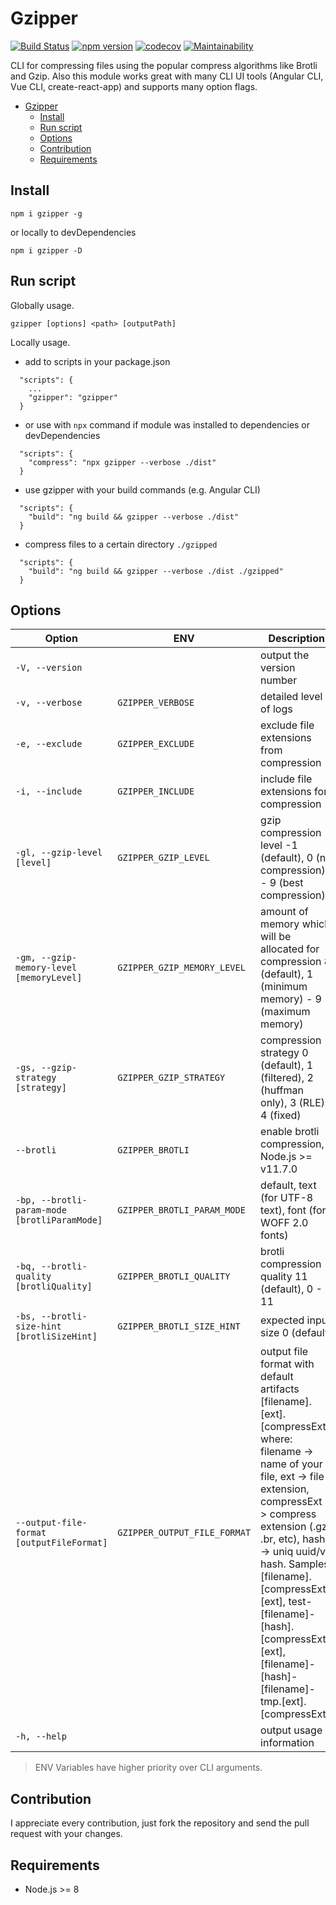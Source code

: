 # Gzipper
[![Build Status](https://travis-ci.org/gios/gzipper.svg?branch=master)](https://travis-ci.org/gios/gzipper)
[![npm version](https://badge.fury.io/js/gzipper.svg)](https://badge.fury.io/js/gzipper)
[![codecov](https://codecov.io/gh/gios/gzipper/branch/master/graph/badge.svg)](https://codecov.io/gh/gios/gzipper)
[![Maintainability](https://api.codeclimate.com/v1/badges/e1336defedcb61e5b513/maintainability)](https://codeclimate.com/github/gios/gzipper/maintainability)

CLI for compressing files using the popular compress algorithms like Brotli and Gzip. Also this module works great with many CLI UI tools (Angular CLI, Vue CLI, create-react-app) and supports many option flags.

- [Gzipper](#Gzipper)
  - [Install](#Install)
  - [Run script](#Run-script)
  - [Options](#Options)
  - [Contribution](#Contribution)
  - [Requirements](#Requirements)

## Install

`npm i gzipper -g`

or locally to devDependencies

`npm i gzipper -D`

## Run script

Globally usage.

`gzipper [options] <path> [outputPath]`

Locally usage.

- add to scripts in your package.json

```
  "scripts": {
    ...
    "gzipper": "gzipper"
  }
```

- or use with `npx` command if module was installed to dependencies or devDependencies

```
  "scripts": {
    "compress": "npx gzipper --verbose ./dist"
  }
```

- use gzipper with your build commands (e.g. Angular CLI)

```
  "scripts": {
    "build": "ng build && gzipper --verbose ./dist"
  }
```

- compress files to a certain directory `./gzipped`

```
  "scripts": {
    "build": "ng build && gzipper --verbose ./dist ./gzipped"
  }
```

## Options

| Option                                       | ENV                          | Description                                                                                                                                                                                                                                                                                                                                                    |
| -------------------------------------------- | ---------------------------- | -------------------------------------------------------------------------------------------------------------------------------------------------------------------------------------------------------------------------------------------------------------------------------------------------------------------------------------------------------------- |
| `-V, --version`                              |                              | output the version number                                                                                                                                                                                                                                                                                                                                      |
| `-v, --verbose`                              | `GZIPPER_VERBOSE`            | detailed level of logs                                                                                                                                                                                                                                                                                                                                         |
| `-e, --exclude`                              | `GZIPPER_EXCLUDE`            | exclude file extensions from compression                                                                                                                                                                                                                                                                                                                       |
| `-i, --include`                              | `GZIPPER_INCLUDE`            | include file extensions for compression                                                                                                                                                                                                                                                                                                                        |
| `-gl, --gzip-level [level]`                  | `GZIPPER_GZIP_LEVEL`         | gzip compression level -1 (default), 0 (no compression) - 9 (best compression)                                                                                                                                                                                                                                                                                 |
| `-gm, --gzip-memory-level [memoryLevel]`     | `GZIPPER_GZIP_MEMORY_LEVEL`  | amount of memory which will be allocated for compression 8 (default), 1 (minimum memory) - 9 (maximum memory)                                                                                                                                                                                                                                                  |
| `-gs, --gzip-strategy [strategy]`            | `GZIPPER_GZIP_STRATEGY`      | compression strategy 0 (default), 1 (filtered), 2 (huffman only), 3 (RLE), 4 (fixed)                                                                                                                                                                                                                                                                           |
| `--brotli`                                   | `GZIPPER_BROTLI`             | enable brotli compression, Node.js >= v11.7.0                                                                                                                                                                                                                                                                                                                  |
| `-bp, --brotli-param-mode [brotliParamMode]` | `GZIPPER_BROTLI_PARAM_MODE`  | default, text (for UTF-8 text), font (for WOFF 2.0 fonts)                                                                                                                                                                                                                                                                                                      |
| `-bq, --brotli-quality [brotliQuality]`      | `GZIPPER_BROTLI_QUALITY`     | brotli compression quality 11 (default), 0 - 11                                                                                                                                                                                                                                                                                                                |
| `-bs, --brotli-size-hint [brotliSizeHint]`   | `GZIPPER_BROTLI_SIZE_HINT`   | expected input size 0 (default)                                                                                                                                                                                                                                                                                                                                |
| `--output-file-format [outputFileFormat]`    | `GZIPPER_OUTPUT_FILE_FORMAT` | output file format with default artifacts [filename].[ext].[compressExt], where: filename -> name of your file, ext -> file extension, compressExt -> compress extension (.gz, .br, etc), hash -> uniq uuid/v4 hash. Samples: [filename].[compressExt].[ext], test-[filename]-[hash].[compressExt].[ext], [filename]-[hash]-[filename]-tmp.[ext].[compressExt] |
| `-h, --help`                                 |                              | output usage information                                                                                                                                                                                                                                                                                                                                       |

> ENV Variables have higher priority over CLI arguments.

## Contribution

I appreciate every contribution, just fork the repository and send the pull request with your changes.

## Requirements

- Node.js >= 8
